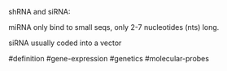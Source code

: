 shRNA and siRNA:

miRNA only bind to small seqs, only 2-7 nucleotides (nts) long.

siRNA usually coded into a vector

		


#definition #gene-expression #genetics #molecular-probes 